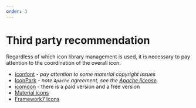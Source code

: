 ```yaml
---
order: 3
---
```


# Third party recommendation

Regardless of which icon library management is used, it is necessary to pay attention to the coordination of the overall icon.

- [iconfont](https://icons.getbootstrap.com/) - _pay attention to some material copyright issues_
- [IconPark](https://iconpark.oceanengine.com/official) - _note `Apache` agreement, see the [Apache license](https://en.wikipedia.org/wiki/Apache_License)_
- [icomoon](https://icomoon.io/) - there is a paid version and a free version
- [Material icons](https://mui.com/components/material-icons/)
- [Framework7 Icons](https://framework7.io/icons/)
